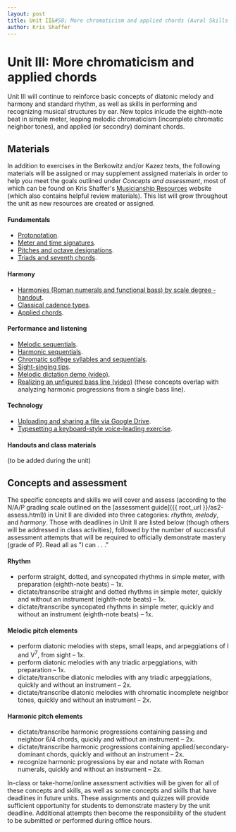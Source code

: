 ```yaml
---
layout: post
title: Unit II&#58; More chromaticism and applied chords (Aural Skills II)
author: Kris Shaffer
---
```


# Unit III: More chromaticism and applied chords #

Unit III will continue to reinforce basic concepts of diatonic melody and harmony and standard rhythm, as well as skills in performing and recognizing musical structures by ear. New topics inlcude the eighth-note beat in simple meter, leaping melodic chromaticism (incomplete chromatic neighbor tones), and applied (or secondry) dominant chords.

## Materials ##

In addition to exercises in the Berkowitz and/or Kazez texts, the following materials will be assigned or may supplement assigned materials in order to help you meet the goals outlined under *Concepts and assessment*, most of which can be found on Kris Shaffer's [Musicianship Resources](http://kris.shaffermusic.com/musicianship) website (which also contains helpful review materials). This list will grow throughout the unit as new resources are created or assigned.

#### Fundamentals ####

- [Protonotation](http://kris.shaffermusic.com/musicianship/protonotation.html).  
- [Meter and time signatures](http://kris.shaffermusic.com/musicianship/meter.html).  
- [Pitches and octave designations](http://kris.shaffermusic.com/musicianship/pitches.html).  
- [Triads and seventh chords](http://kris.shaffermusic.com/musicianship/triads.html).  

#### Harmony ####

- [Harmonies (Roman numerals and functional bass) by scale degree - handout](http://kris.shaffermusic.com/musicianship/Graphics/Handouts/HarmoniesByBassScaleDegree.pdf).  
- [Classical cadence types](http://kris.shaffermusic.com/musicianship/cadenceTypes.html).  
- [Applied chords](http://kris.shaffermusic.com/musicianship/appliedChords.html).  

#### Performance and listening ####

- [Melodic sequentials](http://kris.shaffermusic.com/musicianship/melodicSequentials.html).  
- [Harmonic sequentials](http://kris.shaffermusic.com/musicianship/Graphics/harmonicSequential.pdf).  
- [Chromatic solfège syllables and sequentials](http://kris.shaffermusic.com/musicianship/chromaticSolfege.html).  
- [Sight-singing tips](http://kris.shaffermusic.com/musicianship/sightSinging.html).  
- [Melodic dictation demo (video)](http://kris.shaffermusic.com/musicianship/melodicDictationDemo.html).  
- [Realizing an unfigured bass line (video)](http://kris.shaffermusic.com/musicianship/unfiguredBass.html) (these concepts overlap with analyzing harmonic progressions from a single bass line).  

#### Technology ####

- [Uploading and sharing a file via Google Drive](http://kris.shaffermusic.com/musicianship/GDrive.html).  
- [Typesetting a keyboard-style voice-leading exercise](http://kris.shaffermusic.com/musicianship/typesettingKBStyle.html).  

#### Handouts and class materials ####

(to be added during the unit)

## Concepts and assessment ##

The specific concepts and skills we will cover and assess (according to the N/A/P grading scale outlined on the [assessment guide]({{ root_url }}/as2-assess.html)) in Unit II are divided into three categories: *rhythm*, *melody*, and *harmony*. Those with deadlines in Unit II are listed below (though others will be addressed in class activities), followed by the number of successful assessment attempts that will be required to officially demonstrate mastery (grade of P). Read all as "I can . . ."

#### Rhythm ####

- perform straight, dotted, and syncopated rhythms in simple meter, with preparation (eighth-note beats) – 1x.  
- dictate/transcribe straight and dotted rhythms in simple meter, quickly and without an instrument (eighth-note beats) – 1x.  
- dictate/transcribe syncopated rhythms in simple meter, quickly and without an instrument (eighth-note beats) – 1x.  

#### Melodic pitch elements ####

- perform diatonic melodies with steps, small leaps, and arpeggiations of I and V<sup>7</sup>, from sight – 1x.  
- perform diatonic melodies with any triadic arpeggiations, with preparation – 1x.  
- dictate/transcribe diatonic melodies with any triadic arpeggiations, quickly and without an instrument – 2x.  
- dictate/transcribe diatonic melodies with chromatic incomplete neighbor tones, quickly and without an instrument – 2x.  

#### Harmonic pitch elements ####

- dictate/transcribe harmonic progressions containing passing and neighbor 6/4 chords, quickly and without an instrument – 2x.  
- dictate/transcribe harmonic progressions containing applied/secondary-dominant chords, quickly and without an instrument – 2x.  
- recognize harmonic progressions by ear and notate with Roman numerals, quickly and without an instrument – 2x.  

In-class or take-home/online assessment activities will be given for all of these concepts and skills, as well as some concepts and skills that have deadlines in future units. These assignments and quizzes will provide sufficient opportunity for students to demonstrate mastery by the unit deadline. Additional attempts then become the responsibility of the student to be submitted or performed during office hours.
